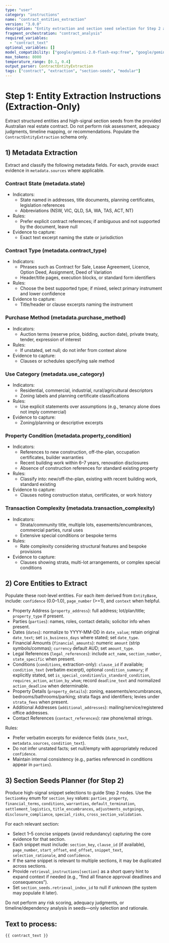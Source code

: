 ```yaml
---
type: "user"
category: "instructions"
name: "contract_entities_extraction"
version: "3.0.0"
description: "Entity extraction and section seed selection for Step 2 analysis"
fragment_orchestration: "contract_analysis"
required_variables:
  - "contract_text"
optional_variables: []
model_compatibility: ["google/gemini-2.0-flash-exp:free", "google/gemini-2.5-flash"]
max_tokens: 8000
temperature_range: [0.1, 0.4]
output_parser: ContractEntityExtraction
tags: ["contract", "extraction", "section-seeds", "modular"]
---
```


# Step 1: Entity Extraction Instructions (Extraction-Only)

Extract structured entities and high-signal section seeds from the provided Australian real estate contract. Do not perform risk assessment, adequacy judgments, timeline mapping, or recommendations. Populate the `ContractEntityExtraction` schema only.

## 1) Metadata Extraction

Extract and classify the following metadata fields. For each, provide exact evidence in `metadata.sources` where applicable.

### Contract State (metadata.state)
- Indicators:
  - State named in addresses, title documents, planning certificates, legislation references
  - Abbreviations (NSW, VIC, QLD, SA, WA, TAS, ACT, NT)
- Rules:
  - Prefer explicit contract references; if ambiguous and not supported by the document, leave null
- Evidence to capture:
  - Exact text excerpt naming the state or jurisdiction

### Contract Type (metadata.contract_type)
- Indicators:
  - Phrases such as Contract for Sale, Lease Agreement, Licence, Option Deed, Assignment, Deed of Variation
  - Header/title pages, execution blocks, or standard form identifiers
- Rules:
  - Choose the best supported type; if mixed, select primary instrument and lower confidence
- Evidence to capture:
  - Title/header or clause excerpts naming the instrument

### Purchase Method (metadata.purchase_method)
- Indicators:
  - Auction terms (reserve price, bidding, auction date), private treaty, tender, expression of interest
- Rules:
  - If unstated, set null; do not infer from context alone
- Evidence to capture:
  - Clauses or schedules specifying sale method

### Use Category (metadata.use_category)
- Indicators:
  - Residential, commercial, industrial, rural/agricultural descriptors
  - Zoning labels and planning certificate classifications
- Rules:
  - Use explicit statements over assumptions (e.g., tenancy alone does not imply commercial)
- Evidence to capture:
  - Zoning/planning or descriptive excerpts

### Property Condition (metadata.property_condition)
- Indicators:
  - References to new construction, off-the-plan, occupation certificates, builder warranties
  - Recent building work within 6–7 years, renovation disclosures
  - Absence of construction references for standard existing property
- Rules:
  - Classify into: new/off-the-plan, existing with recent building work, standard existing
- Evidence to capture:
  - Clauses noting construction status, certificates, or work history

### Transaction Complexity (metadata.transaction_complexity)
- Indicators:
  - Strata/community title, multiple lots, easements/encumbrances, commercial parties, rural uses
  - Extensive special conditions or bespoke terms
- Rules:
  - Rate complexity considering structural features and bespoke provisions
- Evidence to capture:
  - Clauses showing strata, multi-lot arrangements, or complex special conditions

## 2) Core Entities to Extract

Populate these root-level entities. For each item derived from `EntityBase`, include: `confidence` (0.0–1.0), `page_number` (>=1), and `context` when helpful.

- Property Address (`property_address`): full address; lot/plan/title; `property_type` if present.
- Parties (`parties`): names, roles, contact details; solicitor info when present.
- Dates (`dates`): normalize to YYYY-MM-DD in `date_value`; retain original `date_text`; set `is_business_days` where stated; set `date_type`.
- Financial Amounts (`financial_amounts`): numeric `amount` (strip symbols/commas); `currency` default AUD; set `amount_type`.
- Legal References (`legal_references`): include `act_name`, `section_number`, `state_specific` when present.
- Conditions (`conditions`, extraction-only): `clause_id` if available; `condition_text` (verbatim excerpt), optional `condition_summary`; if explicitly stated, set `is_special_condition`/`is_standard_condition`, `requires_action`, `action_by_whom`; record `deadline_text` and normalized `action_deadline` when determinable.
- Property Details (`property_details`): zoning, easements/encumbrances, bedrooms/bathrooms/parking; strata flags and identifiers; levies under `strata_fees` when present.
- Additional Addresses (`additional_addresses`): mailing/service/registered office addresses.
- Contact References (`contact_references`): raw phone/email strings.

Rules:
- Prefer verbatim excerpts for evidence fields (`date_text`, `metadata.sources`, `condition_text`).
- Do not infer unstated facts; set null/empty with appropriately reduced `confidence`.
- Maintain internal consistency (e.g., parties referenced in conditions appear in `parties`).

## 3) Section Seeds Planner (for Step 2)

Produce high-signal snippet selections to guide Step 2 nodes. Use the `SectionKey` enum for `section_key` values: `parties_property`, `financial_terms`, `conditions`, `warranties`, `default_termination`, `settlement_logistics`, `title_encumbrances`, `adjustments_outgoings`, `disclosure_compliance`, `special_risks`, `cross_section_validation`.

For each relevant section:
- Select 1–5 concise snippets (avoid redundancy) capturing the core evidence for that section.
- Each snippet must include: `section_key`, `clause_id` (if available), `page_number`, `start_offset`, `end_offset`, `snippet_text`, `selection_rationale`, and `confidence`.
- If the same snippet is relevant to multiple sections, it may be duplicated across sections.
- Provide `retrieval_instructions[section]` as a short query hint to expand context if needed (e.g., “find all finance approval deadlines and consequences”).
- Set `section_seeds.retrieval_index_id` to null if unknown (the system may populate it later).

Do not perform any risk scoring, adequacy judgments, or timeline/dependency analysis in seeds—only selection and rationale.

## Text to process:
```
{{ contract_text }}
```